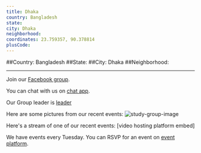 ```yaml
---
title: Dhaka
country: Bangladesh
state: 
city: Dhaka
neighborhood: 
coordinates: 23.759357, 90.378814
plusCode:
---
```


##Country: Bangladesh
##State: 
##City: Dhaka
##Neighborhood: 
*****
Join our [Facebook group](https://www.facebook.com/groups/free.code.camp.dhaka).

You can chat with us on [chat app]().

Our Group leader is [leader]()

Here are some pictures from our recent events:
![study-group-image](https://scontent-dft4-2.xx.fbcdn.net/v/t31.0-8/12970859_1026829580743407_6594193243472986697_o.jpg?oh=208b23ac112f57e25e81c6ce08f1f290&oe=598E4E1E)

Here's a stream of one of our recent events:
[video hosting platform embed]

We have events every Tuesday. You can RSVP for an event on [event platform]().
